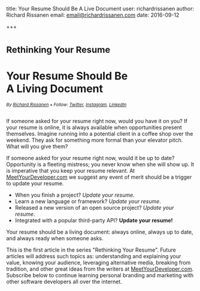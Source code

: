 title: Your Resume Should Be A Live Document
user: richardrissanen
author: Richard Rissanen
email: email@richardrissanen.com
date: 2016-09-12

+++

# <small>Rethinking Your Resume</small>
# Your Resume Should Be <br>A Living Document

*<small>
 By [Richard Rissanen](http://www.meetyourdeveloper.com/richardrissanen) •
 Follow: [Twitter](https://twitter.com/thekarmakazie),
 [Instagram](https://www.instagram.com/thekarmakazie/),
 [LinkedIn](https://www.linkedin.com/in/richard-rissanen-7684a867)
</small>*

  <img src="http://www.meetyourdeveloper.com/assets/img/live-document.jpg" alt=""/>

If someone asked for your resume right now, would you have it on you? If your resume is online, it is always available when opportunities present themselves. Imagine running into a potential client in a coffee shop over the weekend. They ask for something more formal than your elevator pitch. What will you give them?

If someone asked for your resume right now, would it be up to date? Opportunity is a fleeting mistress; you never know when she will show up. It is imperative that you keep your resume relevant. At [MeetYourDeveloper.com](http://www.meetyourdeveloper.com) we suggest any event of merit should be a trigger to update your resume.

* When you finish a project? *Update your resume*.
* Learn a new language or framework? *Update your resume*.    
* Released a new version of an open source project? *Update your resume*.
* Integrated with a popular third-party API? **Update your resume!**

Your resume should be a living document: always online, always up to date, and always ready when someone asks.

This is the first article in the series "Rethinking Your Resume". Future articles will address such topics as: understanding and explaining your value, knowing your audience, leveraging alternative media, breaking from tradition, and other great ideas from the writers at [MeetYourDeveloper.com](http://www.meetyourdeveloper.com). Subscribe below to continue learning personal branding and marketing with other software developers all over the internet.
